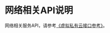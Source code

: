 # 网络相关API说明<a name="ZH-CN_TOPIC_0022067718"></a>

网络相关服务API，请参考[《虚拟私有云接口参考》](https://support.huaweicloud.com/api-vpc/zh-cn_topic_0173364207.html)。

